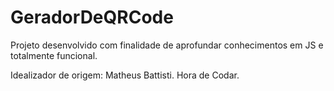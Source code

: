 # GeradorDeQRCode

Projeto desenvolvido com finalidade de aprofundar conhecimentos em JS e totalmente funcional.

Idealizador de origem: Matheus Battisti. Hora de Codar.
